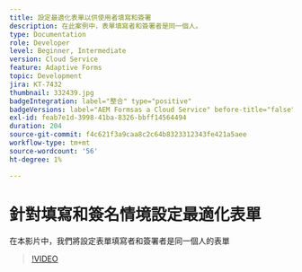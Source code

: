 ```yaml
---
title: 設定最適化表單以供使用者填寫和簽署
description: 在此案例中，表單填寫者和簽署者是同一個人。
type: Documentation
role: Developer
level: Beginner, Intermediate
version: Cloud Service
feature: Adaptive Forms
topic: Development
jira: KT-7432
thumbnail: 332439.jpg
badgeIntegration: label="整合" type="positive"
badgeVersions: label="AEM Formsas a Cloud Service" before-title="false"
exl-id: feab7e1d-3998-41ba-8326-bbff14564494
duration: 204
source-git-commit: f4c621f3a9caa8c2c64b8323312343fe421a5aee
workflow-type: tm+mt
source-wordcount: '56'
ht-degree: 1%

---
```


# 針對填寫和簽名情境設定最適化表單


在本影片中，我們將設定表單填寫者和簽署者是同一個人的表單

>[!VIDEO](https://video.tv.adobe.com/v/332439?quality=12&learn=on)
